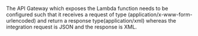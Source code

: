 The API Gateway which exposes the Lambda function needs to be configured such that it receives
a request of type (application/x-www-form-urlencoded) and return a response type(application/xml)
whereas the integration request is JSON and the response is XML.
